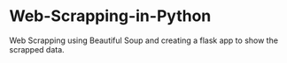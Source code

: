# Web-Scrapping-in-Python
Web Scrapping using Beautiful Soup and creating a flask app to show the scrapped data.
